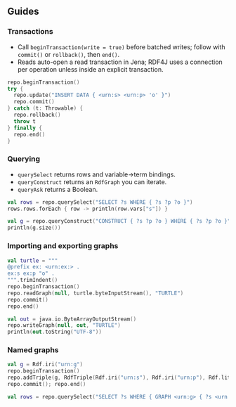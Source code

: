 ## Guides

### Transactions
- Call `beginTransaction(write = true)` before batched writes; follow with `commit()` or `rollback()`, then `end()`.
- Reads auto-open a read transaction in Jena; RDF4J uses a connection per operation unless inside an explicit transaction.

```kotlin
repo.beginTransaction()
try {
  repo.update("INSERT DATA { <urn:s> <urn:p> 'o' }")
  repo.commit()
} catch (t: Throwable) {
  repo.rollback()
  throw t
} finally {
  repo.end()
}
```

### Querying
- `querySelect` returns rows and variable->term bindings.
- `queryConstruct` returns an `RdfGraph` you can iterate.
- `queryAsk` returns a Boolean.

```kotlin
val rows = repo.querySelect("SELECT ?s WHERE { ?s ?p ?o }")
rows.rows.forEach { row -> println(row.vars["s"]) }

val g = repo.queryConstruct("CONSTRUCT { ?s ?p ?o } WHERE { ?s ?p ?o }")
println(g.size())
```

### Importing and exporting graphs
```kotlin
val turtle = """
@prefix ex: <urn:ex:> .
ex:s ex:p "o" .
""".trimIndent()
repo.beginTransaction()
repo.readGraph(null, turtle.byteInputStream(), "TURTLE")
repo.commit()
repo.end()

val out = java.io.ByteArrayOutputStream()
repo.writeGraph(null, out, "TURTLE")
println(out.toString("UTF-8"))
```

### Named graphs
```kotlin
val g = Rdf.iri("urn:g")
repo.beginTransaction()
repo.addTriple(g, RdfTriple(Rdf.iri("urn:s"), Rdf.iri("urn:p"), Rdf.literal("o")))
repo.commit(); repo.end()

val rows = repo.querySelect("SELECT ?s WHERE { GRAPH <urn:g> { ?s <urn:p> ?o } }")
```

